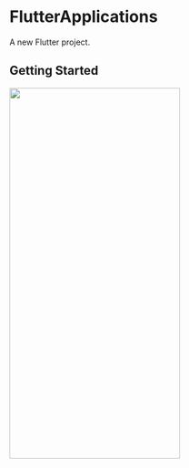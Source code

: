 # FlutterApplications

A new Flutter project.
## Getting Started

<img src="https://github.com/KarimRaouf/Social_Media_App/assets/104146320/ec8a9afd-6c96-4326-9cab-760aa7a2649b"  width=300 height=650>
